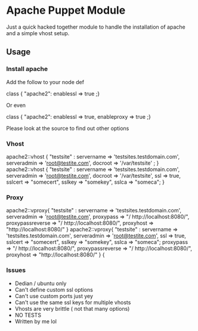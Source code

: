 # Apache Puppet Module

Just a quick hacked together module to handle the installation of apache and a simple vhost setup.

## Usage

### Install apache

Add the follow to your node def

 class { "apache2": enablessl => true ;}

 Or even 

 class { "apache2": enablessl => true, enableproxy => true ;}

 Please look at the source to find out other options

### Vhost

 apache2::vhost { "testsite" : servername => 'testsites.testdomain.com', serveradmin => 'root@testite.com', docroot => '/var/testsite' ; }
 apache2::vhost { "testsite" : servername => 'testsites.testdomain.com', serveradmin => 'root@testite.com', docroot => '/var/testsite',
                 ssl => true, sslcert => "somecert", sslkey => "somekey", sslca => "someca"; }

### Proxy
  apache2::vproxy{ "testsite" : servername => 'testsites.testdomain.com', serveradmin => 'root@testite.com',
                 proxypass => "/  http://localhost:8080/", proxypassreverse => "/  http://localhost:8080/", proxyhost => "http://localhost:8080/" }
  apache2::vproxy{ "testsite" : servername => 'testsites.testdomain.com', serveradmin => 'root@testite.com', 
                 ssl => true, sslcert => "somecert", sslkey => "somekey", sslca => "someca"; proxypass => "/  http://localhost:8080/", 
                 proxypassreverse => "/  http://localhost:8080/", proxyhost => "http://localhost:8080/" }
{   
### Issues
  * Dedian / ubuntu only
  * Can't define custom ssl options
  * Can't use custom ports just yey
  * Can't use the same ssl keys for multiple vhosts
  * Vhosts are very brittle ( not that many options)
  * NO TESTS
  * Written by me lol 
